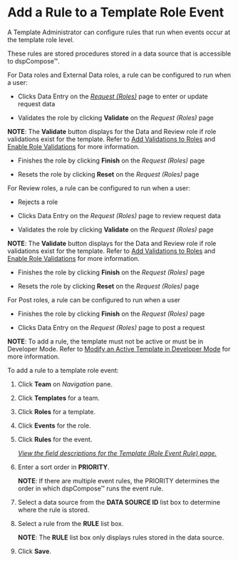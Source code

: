 # Add a Rule to a Template Role Event

A Template Administrator can configure rules that run when events occur
at the template role level.

These rules are stored procedures stored in a data source that is
accessible to dspCompose™.

For Data roles and External Data roles, a rule can be configured to run
when a user:

  - Clicks Data Entry on the *[*Request
    (Roles)*](../Page_Desc/Request_Roles_H.htm)* page to enter or update
    request data

  - Validates the role by clicking **Validate** on the *Request (Roles)*
    page

**NOTE**: The **Validate** button displays for the Data and Review role
if role validations exist for the template. Refer to [Add Validations to
Roles](Add_Validations_to_Roles.htm) and [Enable Role
Validations](../Config/Enable_Role_Validations.htm) for more
information.

  - Finishes the role by clicking **Finish** on the *Request (Roles)*
    page

  - Resets the role by clicking **Reset** on the *Request (Roles)* page

For Review roles, a rule can be configured to run when a user:

  - Rejects a role

<!-- end list -->

  - Clicks Data Entry on the *Request (Roles)* page to review request
    data

  - Validates the role by clicking **Validate** on the *Request (Roles)*
    page

**NOTE**: The **Validate** button displays for the Data and Review role
if role validations exist for the template. Refer to [Add Validations to
Roles](Add_Validations_to_Roles.htm) and [Enable Role
Validations](../Config/Enable_Role_Validations.htm) for more
information.

  - Finishes the role by clicking **Finish** on the *Request (Roles)*
    page

  - Resets the role by clicking **Reset** on the *Request (Roles)* page

For Post roles, a rule can be configured to run when a user

  - Finishes the role by clicking **Finish** on the *Request (Roles)*
    page

  - Clicks Data Entry on the *Request (Roles)* page to post a request

**NOTE**: To add a rule, the template must not be active or must be in
Developer Mode. Refer to [Modify an Active Template in Developer
Mode](Modify_an_Active_Template_in_Developer_Mode.htm) for more
information.

To add a rule to a template role event:

1.  Click **Team** on *Navigation
    <span style="font-style: normal;">pane</span>*.

2.  Click **Templates** for a team.

3.  Click **Roles** for a template.

4.  Click **Events** for the role.

5.  Click **Rules** for the event.
    
    *[View the field descriptions for the Template (Role Event Rule)
    page.](../Page_Desc/Template_Role_Event_Rule.htm)*

6.  Enter a sort order in **PRIORITY**.
    
    **NOTE**: If there are multiple event rules, the PRIORITY determines
    the order in which dspCompose™ runs the event rule.

7.  Select a data source from the **DATA SOURCE ID** list box to
    determine where the rule is stored.

8.  Select a rule from the **RULE** list box.
    
    **NOTE**: The **RULE** list box only displays rules stored in the
    data source.

9.  Click **Save**.
